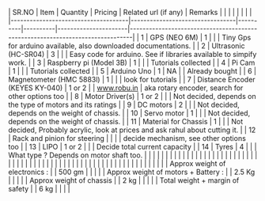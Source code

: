 | SR.NO                               | Item                            | Quantity | Pricing  | Related url (if any) | Remarks                                                                       | 
|                                     |                                 |          |          |                      |                                                                               | 
|-------------------------------------|---------------------------------|----------|----------|----------------------|-------------------------------------------------------------------------------| 
| 1                                   | GPS (NEO 6M)                    | 1        |          |                      | Tiny Gps for arduino available, also downloaded documentations.               | 
| 2                                   | Ultrasonic (HC-SR04)            | 3        |          |                      | Easy code for arduino. See if libraries available to simpify work.            | 
| 3                                   | Raspberry pi (Model 3B)         | 1        |          |                      | Tutorials collected                                                           | 
| 4                                   | Pi Cam                          | 1        |          |                      | Tutorials collected                                                           | 
| 5                                   | Arduino Uno                     | 1        | NA       |                      | Already bought                                                                | 
| 6                                   | Magnetometer (HMC 5883l)        | 1        |          |                      | look for tutorials                                                            | 
| 7                                   | Distance Encoder (KEYES KY-040) | 1 or 2   |          | www.robu.in          | aka rotary encoder, search for other options too                              | 
| 8                                   | Motor Driver(s)                 | 1 or 2   |          |                      | Not decided, depends on the type of motors and its ratings                    | 
| 9                                   | DC motors                       | 2        |          |                      | Not decided, depends on the weight of chassis.                                | 
| 10                                  | Servo motor                     | 1        |          |                      | Not decided, depends on the weight of chassis.                                | 
| 11                                  | Material for Chassis            | 1        |          |                      | Not decided, Probably acrylic, look at prices and ask rahul about cutting it. | 
| 12                                  | Rack and pinion for steering    |          |          |                      | decide mechanism, see other options too                                       | 
| 13                                  | LIPO                            | 1 or 2   |          |                      | Decide total current capacity                                                 | 
| 14                                  | Tyres                           | 4        |          |                      | What type ? Depends on motor shaft too.                                       | 
|                                     |                                 |          |          |                      |                                                                               | 
|                                     |                                 |          |          |                      |                                                                               | 
|                                     |                                 |          |          |                      |                                                                               | 
|                                     |                                 |          |          |                      |                                                                               | 
|                                     |                                 |          |          |                      |                                                                               | 
|                                     |                                 |          |          |                      |                                                                               | 
|                                     |                                 |          |          |                      |                                                                               | 
|                                     |                                 |          |          |                      |                                                                               | 
|                                     |                                 |          |          |                      |                                                                               | 
| Approx weight of electronics :      |                                 | 500 gm   |          |                      |                                                                               | 
| Approx weight of motors + Battery : |                                 | 2.5 Kg   |          |                      |                                                                               | 
| Approx weight of chassis            |                                 | 2 kg     |          |                      |                                                                               | 
| Total weight + margin of safety     |                                 | 6 kg     |          |                      |                                                                               | 
